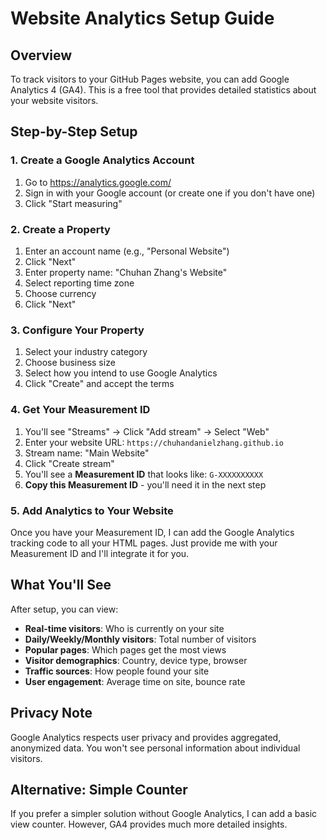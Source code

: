 # Website Analytics Setup Guide

## Overview
To track visitors to your GitHub Pages website, you can add Google Analytics 4 (GA4). This is a free tool that provides detailed statistics about your website visitors.

## Step-by-Step Setup

### 1. Create a Google Analytics Account
1. Go to https://analytics.google.com/
2. Sign in with your Google account (or create one if you don't have one)
3. Click "Start measuring"

### 2. Create a Property
1. Enter an account name (e.g., "Personal Website")
2. Click "Next"
3. Enter property name: "Chuhan Zhang's Website"
4. Select reporting time zone
5. Choose currency
6. Click "Next"

### 3. Configure Your Property
1. Select your industry category
2. Choose business size
3. Select how you intend to use Google Analytics
4. Click "Create" and accept the terms

### 4. Get Your Measurement ID
1. You'll see "Streams" → Click "Add stream" → Select "Web"
2. Enter your website URL: `https://chuhandanielzhang.github.io`
3. Stream name: "Main Website"
4. Click "Create stream"
5. You'll see a **Measurement ID** that looks like: `G-XXXXXXXXXX`
6. **Copy this Measurement ID** - you'll need it in the next step

### 5. Add Analytics to Your Website
Once you have your Measurement ID, I can add the Google Analytics tracking code to all your HTML pages. Just provide me with your Measurement ID and I'll integrate it for you.

## What You'll See
After setup, you can view:
- **Real-time visitors**: Who is currently on your site
- **Daily/Weekly/Monthly visitors**: Total number of visitors
- **Popular pages**: Which pages get the most views
- **Visitor demographics**: Country, device type, browser
- **Traffic sources**: How people found your site
- **User engagement**: Average time on site, bounce rate

## Privacy Note
Google Analytics respects user privacy and provides aggregated, anonymized data. You won't see personal information about individual visitors.

## Alternative: Simple Counter
If you prefer a simpler solution without Google Analytics, I can add a basic view counter. However, GA4 provides much more detailed insights.

